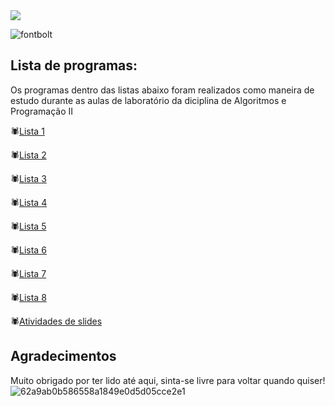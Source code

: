 <img src="https://capsule-render.vercel.app/api?type=waving&color=790b11" />

 ![fontbolt](https://github.com/user-attachments/assets/370c1634-4a5d-4765-9a18-bab634bbb57e)


## Lista de programas:
Os programas dentro das listas abaixo foram realizados como maneira de estudo durante as aulas de laboratório da diciplina de Algoritmos e Programação II

🕷️[Lista 1](https://github.com/niicfsz/Codigos_de_AP2/tree/main/Lista%201)

🕷️[Lista 2](https://github.com/niicfsz/Codigos_de_AP2/tree/main/Lista%202)

🕷️[Lista 3](https://github.com/niicfsz/Codigos_de_AP2/tree/main/Lista%203)

🕷️[Lista 4](https://github.com/niicfsz/Codigos_de_AP2/tree/main/Lista%204)

🕷️[Lista 5](https://github.com/niicfsz/Codigos_de_AP2/tree/main/Lista%205)

🕷️[Lista 6](https://github.com/niicfsz/Codigos_de_AP2/tree/main/Lista%206)

🕷️[Lista 7](https://github.com/niicfsz/Codigos_de_AP2/tree/main/Lista%207)

🕷️[Lista 8](https://github.com/niicfsz/Codigos_de_AP2/tree/main/Lista%208)

🕷️[Atividades de slides](https://github.com/niicfsz/Codigos_de_AP2/tree/main/Atividades%20de%20slides)

## Agradecimentos
Muito obrigado por ter lido até aqui, sinta-se livre para voltar quando quiser!
![62a9ab0b586558a1849e0d5d05cce2e1](https://github.com/user-attachments/assets/7d6969ce-7119-44d0-a88a-0c9ccdcc290b)


